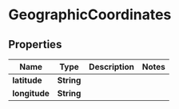 

# GeographicCoordinates


## Properties

| Name | Type | Description | Notes |
|------------ | ------------- | ------------- | -------------|
|**latitude** | **String** |  |  |
|**longitude** | **String** |  |  |



